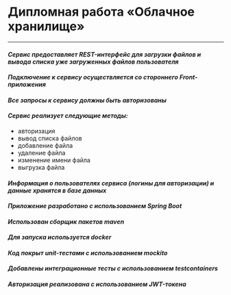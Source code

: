 # **Дипломная работа «Облачное хранилище»**
***
#### ***Сервис предоставляет REST-интерфейс для загрузки файлов и вывода списка уже загруженных файлов пользователя***
#### ***Подключение к сервису осуществляется со стороннего Front-приложения***
#### ***Все запросы к сервису должны быть авторизованы***
#### ***Сервис реализует следующие методы:***
- авторизация
- вывод списка файлов
- добавление файла
- удаление файла
- изменение имени файла
- выгрузка файла
#### ***Информация о пользователях сервиса (логины для авторизации) и данные хранятся в базе данных***
#### ***Приложение разработано с использованием Spring Boot***
#### ***Использован сборщик пакетов maven***
#### ***Для запуска используется docker***
#### ***Код покрыт unit-тестами с использованием mockito***
#### ***Добавлены интеграционные тесты с использованием testcontainers***
#### ***Авторизация реализована с использованием JWT-токена***
